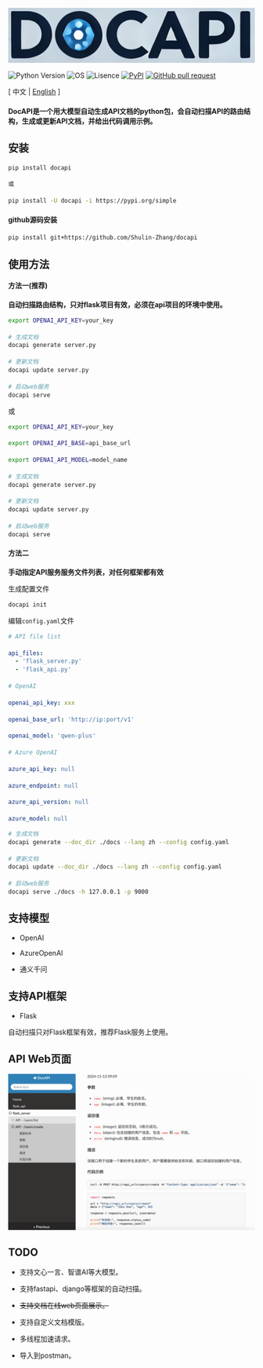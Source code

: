 ![image](assets/logo.png)

![Python Version](https://img.shields.io/badge/python-3.8+-aff.svg)
![OS](https://img.shields.io/badge/os-linux%20|%20macOS-blue)
![Lisence](https://img.shields.io/badge/license-Apache%202-dfd.svg)
[![PyPI](https://img.shields.io/pypi/v/docapi)](https://pypi.org/project/docapi/)
[![GitHub pull request](https://img.shields.io/badge/PRs-welcome-blue)](https://github.com/Shulin-Zhang/docapi/pulls)

\[ 中文 | [English](README.md) \]

#### DocAPI是一个用大模型自动生成API文档的python包，会自动扫描API的路由结构，生成或更新API文档，并给出代码调用示例。

## 安装

```bash
pip install docapi

或

pip install -U docapi -i https://pypi.org/simple
```

#### github源码安装

```bash
pip install git+https://github.com/Shulin-Zhang/docapi
```

## 使用方法

#### 方法一(推荐)

**自动扫描路由结构，只对flask项目有效，必须在api项目的环境中使用。**

```bash
export OPENAI_API_KEY=your_key

# 生成文档
docapi generate server.py

# 更新文档
docapi update server.py

# 启动web服务
docapi serve
```

或

```bash
export OPENAI_API_KEY=your_key

export OPENAI_API_BASE=api_base_url

export OPENAI_API_MODEL=model_name

# 生成文档
docapi generate server.py

# 更新文档
docapi update server.py

# 启动web服务
docapi serve
```

#### 方法二

**手动指定API服务服务文件列表，对任何框架都有效**

生成配置文件

```bash
docapi init
```

编辑`config.yaml`文件

```yaml
# API file list

api_files: 
  - 'flask_server.py'
  - 'flask_api.py'

# OpenAI

openai_api_key: xxx

openai_base_url: 'http://ip:port/v1'

openai_model: 'qwen-plus'

# Azure OpenAI

azure_api_key: null

azure_endpoint: null

azure_api_version: null

azure_model: null
```

```bash
# 生成文档
docapi generate --doc_dir ./docs --lang zh --config config.yaml

# 更新文档
docapi update --doc_dir ./docs --lang zh --config config.yaml

# 启动web服务
docapi serve ./docs -h 127.0.0.1 -p 9000
```

## 支持模型

- OpenAI

- AzureOpenAI

- 通义千问

## 支持API框架

- Flask
  
自动扫描只对Flask框架有效，推荐Flask服务上使用。

## API Web页面

![image](assets/example1.png)

## TODO

- 支持文心一言、智谱AI等大模型。

- 支持fastapi、django等框架的自动扫描。

- ~~支持文档在线web页面展示。~~

- 支持自定义文档模版。

- 多线程加速请求。

- 导入到postman。
